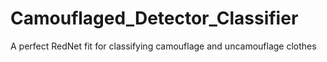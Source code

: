 # Camouflaged_Detector_Classifier
 A perfect RedNet fit for classifying camouflage and uncamouflage clothes
